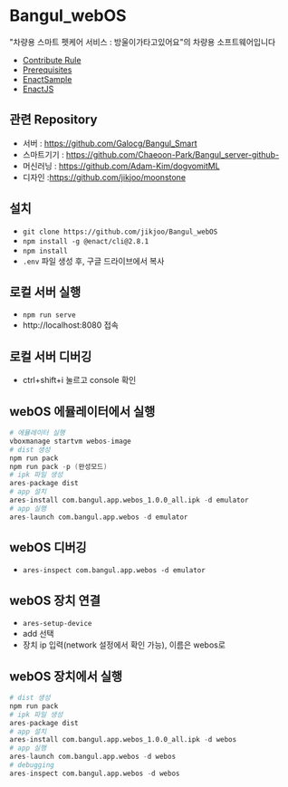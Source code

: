 # Bangul_webOS
"차량용 스마트 펫케어 서비스 : 방울이가타고있어요"의 차량용 소프트웨어입니다
- [Contribute Rule](/docs/Rule.md)
- [Prerequisites](/docs/Prerequisites.md)
- [EnactSample](/docs/EnactSample.md)
- [EnactJS](/docs/enactjs.md)
## 관련 Repository
- 서버 : https://github.com/Galocg/Bangul_Smart
- 스마트기기 : https://github.com/Chaeoon-Park/Bangul_server-github-
- 머신러닝 : https://github.com/Adam-Kim/dogvomitML
- 디자인 :https://github.com/jikjoo/moonstone

## 설치
- `git clone https://github.com/jikjoo/Bangul_webOS`
- `npm install -g @enact/cli@2.8.1`
- `npm install`
- `.env` 파일 생성 후, 구글 드라이브에서 복사

## 로컬 서버 실행
- `npm run serve`
- http://localhost:8080 접속

## 로컬 서버 디버깅
- ctrl+shift+i 눌르고 console 확인

## webOS 에뮬레이터에서 실행
```s
# 에뮬레이터 실행   
vboxmanage startvm webos-image
# dist 생성   
npm run pack
npm run pack -p (완성모드)
# ipk 파일 생성   
ares-package dist
# app 설치   
ares-install com.bangul.app.webos_1.0.0_all.ipk -d emulator 
# app 실행   
ares-launch com.bangul.app.webos -d emulator
```
## webOS 디버깅
- `ares-inspect com.bangul.app.webos -d emulator`

## webOS 장치 연결
- `ares-setup-device`
- add 선택
- 장치 ip 입력(network 설정에서 확인 가능), 이름은 webos로

## webOS 장치에서 실행
```s
# dist 생성   
npm run pack    
# ipk 파일 생성   
ares-package dist
# app 설치   
ares-install com.bangul.app.webos_1.0.0_all.ipk -d webos
# app 실행   
ares-launch com.bangul.app.webos -d webos
# debugging
ares-inspect com.bangul.app.webos -d webos
```